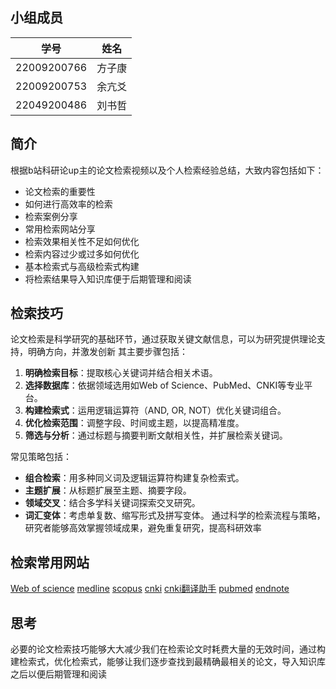 ## 小组成员

| 学号          | 姓名  |
| ----------- | --- |
| 22009200766 | 方子康 |
| 22009200753 | 余亢爻 |
| 22049200486 | 刘书哲 |

## 简介
根据b站科研论up主的论文检索视频以及个人检索经验总结，大致内容包括如下：
- 论文检索的重要性
- 如何进行高效率的检索
- 检索案例分享
- 常用检索网站分享
- 检索效果相关性不足如何优化
- 检索内容过少或过多如何优化
- 基本检索式与高级检索式构建
- 将检索结果导入知识库便于后期管理和阅读

## 检索技巧
论文检索是科学研究的基础环节，通过获取关键文献信息，可以为研究提供理论支持，明确方向，并激发创新
其主要步骤包括：
1. **明确检索目标**：提取核心关键词并结合相关术语。
2. **选择数据库**：依据领域选用如Web of Science、PubMed、CNKI等专业平台。
3. **构建检索式**：运用逻辑运算符（AND, OR, NOT）优化关键词组合。
4. **优化检索范围**：调整字段、时间或主题，以提高精准度。
5. **筛选与分析**：通过标题与摘要判断文献相关性，并扩展检索关键词。

常见策略包括：
- **组合检索**：用多种同义词及逻辑运算符构建复杂检索式。
- **主题扩展**：从标题扩展至主题、摘要字段。
- **领域交叉**：结合多学科关键词探索交叉研究。
- **词汇变体**：考虑单复数、缩写形式及拼写变体。
通过科学的检索流程与策略，研究者能够高效掌握领域成果，避免重复研究，提高科研效率

## 检索常用网站
[Web of science]( https://webofscience.clarivate.cn/wos/alldb/advanced-search)
[medline](https://www.nlm.nih.gov/medline/medline_home.html)
[scopus](https://www.scopus.com/search/form.uri?display=basic#basic)
[cnki](https://www.cnki.net/) [cnki翻译助手](https://dict.cnki.net/index#)
[pubmed](https://pubmed.ncbi.nlm.nih.gov/)
[endnote](https://web.endnote.com/login?returnUrl=%2Fgroups%2Fall-references%2Freferences%2Fall)
## 思考
必要的论文检索技巧能够大大减少我们在检索论文时耗费大量的无效时间，通过构建检索式，优化检索式，能够让我们逐步查找到最精确最相关的论文，导入知识库之后以便后期管理和阅读